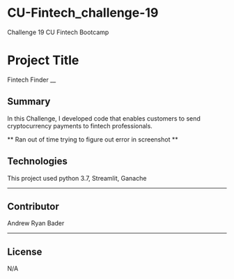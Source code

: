 # CU-Fintech_challenge-19
Challenge 19 CU Fintech Bootcamp

# Project Title

Fintech Finder
__

## Summary
In this Challenge, I developed code that enables customers to send cryptocurrency payments to fintech professionals.

** Ran out of time trying to figure out error in screenshot **

## Technologies

This project used python 3.7, Streamlit, Ganache
___

## Contributor

Andrew Ryan Bader

---

## License

N/A
